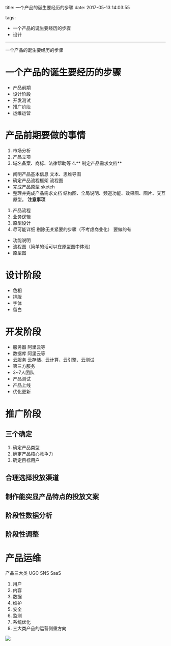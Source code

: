 title: 一个产品的诞生要经历的步骤
date: 2017-05-13 14:03:55

tags:
- 一个产品的诞生要经历的步骤
- 设计
---

一个产品的诞生要经历的步骤
<!--more-->


# 一个产品的诞生要经历的步骤
- 产品前期
- 设计阶段
- 开发测试
- 推广阶段
- 运维运营
# 产品前期要做的事情
1. 市场分析
2. 产品立项
3. 域名备案、商标、法律帮助等
4.** 制定产品需求文档**
- 阐明产品基本信息 文本、思维导图
- 确定产品流程框架 流程图
- 完成产品原型 sketch
- 整理并完成产品需求文档 
结构图、全局说明、频道功能、效果图、图片、交互原型。
**注意事项**
1. 产品流程
2. 业务逻辑
3. 原型设计
4. 尽可能详细
剔除无关紧要的步骤（不考虑商业化）
要做的有
- 功能说明
- 流程图（简单的话可以在原型图中体现）
- 原型图
# 设计阶段
- 色相
- 排版
- 字体
- 留白
# 开发阶段
- 服务器 阿里云等
- 数据库 阿里云等
- 云服务 云存储、云计算、云引擎、云测试
- 第三方服务
- 3~7人团队
- 产品测试
- 产品上线
- 优化更新
# 推广阶段
## 三个确定
1. 确定产品类型
2. 确定产品核心竞争力
3. 确定目标用户
## 合理选择投放渠道
## 制作能突显产品特点的投放文案
## 阶段性数据分析
## 阶段性调整
# 产品运维
产品三大类 UGC SNS SaaS
1. 用户
2. 内容
3. 数据
4. 维护
5. 安全
6. 监测
7. 系统优化
8. 三大类产品的运营侧重方向

![](./_image/2017-05-12-23-45-01.jpg)
